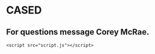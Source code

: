 <!DOCTYPE html>
<html lang="en">
<head>
    <meta charset="UTF-8">
    <meta name="viewport" content="width=device-width, initial-scale=1.0">
    <link rel="stylesheet" href="styles.css">
    <title>Your Web App</title>
</head>
<body>
    <h1>    CASED    </h1>
        <h2>For questions message Corey McRae. </h2>

        
    <script src="script.js"></script>
</body>
</html>

